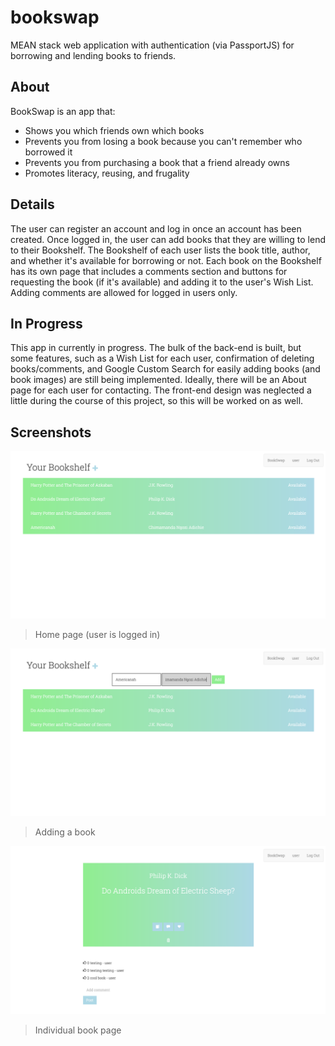 # bookswap
MEAN stack web application with authentication (via PassportJS) for borrowing and lending books to friends. 

## About
BookSwap is an app that:
* Shows you which friends own which books
* Prevents you from losing a book because you can't remember who borrowed it
* Prevents you from purchasing a book that a friend already owns
* Promotes literacy, reusing, and frugality

## Details
The user can register an account and log in once an account has been created. Once logged in, the user can add books that they are willing to lend to their Bookshelf. The Bookshelf of each user lists the book title, author, and whether it's available for borrowing or not.
Each book on the Bookshelf has its own page that includes a comments section and buttons for requesting the book (if it's available) and adding it to the user's Wish List. Adding comments are allowed for logged in users only.

## In Progress
This app in currently in progress. The bulk of the back-end is built, but some features, such as a Wish List for each user, confirmation of deleting books/comments, and Google Custom Search for easily adding books (and book images) are still being implemented. Ideally, there will be an About page for each user for contacting. The front-end design was neglected a little during the course of this project, so this will be worked on as well.

## Screenshots
![Home page](screenshots/homepage.png)
> Home page (user is logged in)

![Adding a book](screenshots/adding_book.png)
> Adding a book

![Book page](screenshots/book_page.png)
> Individual book page
